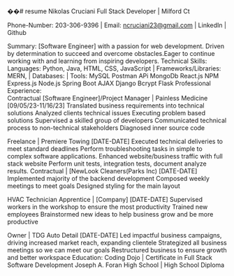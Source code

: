 ��#   r e s u m e 
 
 Nikolas Cruciani
Full Stack Developer | Milford Ct

Phone-Number: 203-306-9396 | Email: ncruciani23@gmail.com |  LinkedIn | Github 

Summary:
[Software Engineer] with a passion for web development. Driven by determination to succeed and overcome obstacles.Eager to continue working with and learning from inspiring developers.
Technical Skills:
Languages: Python, Java, HTML, CSS, JavaScript | Frameworks/Libraries: MERN, | Databases: | Tools: 
MySQL
Postman APi
MongoDb
React.js
NPM
Express.js
Node.js
Spring Boot
AJAX
Django
Bcrypt
Flask
Professional Experience:							
Contractual [Software Engineer]/Project Manager | Painless Medicine 			[09/05/23-11/16/23]
Translated business requirements into technical solutions
Analyzed clients technical issues 
Executing problem based solutions
Supervised a skilled group of developers
Communicated technical process to non-technical stakeholders
Diagnosed inner source code

Freelance | Premiere Towing 								[DATE-DATE]
Executed technical deliveries to meet standard deadlines
Perform troubleshooting tasks in simple to complex software applications.
Enhanced website/business traffic with full stack website
Perform unit tests, integration tests, document analyze results.
Contractual | [NewLook Cleaners(Parks Inc)							[DATE-DATE]
Implemented majority of the backend development
Composed weekly meetings to meet goals
Designed styling for the main layout

HVAC Technician Apprentice | [Company] 							[DATE-DATE]
Supervised workers in the workshop to ensure the most productivity
Trained new employees 
Brainstormed new ideas to help business grow and be more productive

Owner | TDG Auto Detail									[DATE-DATE]
Led impactful business campaigns, driving increased market reach, expanding clientele
Strategized all business meetings so we can meet our goals
Restructured business to ensure growth and better workspace
Education:
Coding Dojo | Certificate in Full Stack Software Development
Joseph A. Foran High School | High School Diploma

